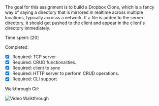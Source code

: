 The goal for this assignment is to build a Dropbox Clone, which is a fancy way of saying a directory that is mirrored in realtime across multiple locations, typically acrosss a network. If a file is added to the server directory, it should get pushed to the client and appear in the client's directory immediately.


Time spent: [20]

Completed:

* [x] Required: TCP server
* [x] Required: CRUD functionalities.
* [x] Required: client to sync
* [x] Required: HTTP server to perform CRUD operations.
* [x] Required: CLI support

Walkthrough Gif:

![Video Walkthrough](embedded_walkthrough.gif)
